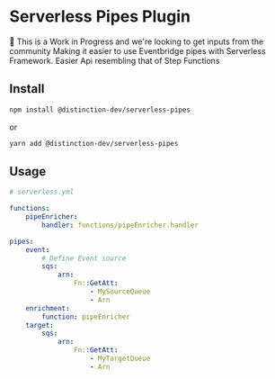 # Serverless Pipes Plugin

🚧 This is a Work in Progress and we're looking to get inputs from the community
Making it easier to use Eventbridge pipes with Serverless Framework. Easier Api resembling that of Step Functions

## Install

```bash
npm install @distinction-dev/serverless-pipes
```

or

```bash
yarn add @distinction-dev/serverless-pipes
```

## Usage

```yaml
# serverless.yml

functions:
    pipeEnricher:
        handler: functions/pipeEnricher.handler

pipes:
    event:
        # Define Event source
        sqs:
            arn:
                Fn::GetAtt:
                    - MySourceQueue
                    - Arn
    enrichment:
        function: pipeEnricher
    target:
        sqs:
            arn:
                Fn::GetAtt:
                    - MyTargetQueue
                    - Arn
```

